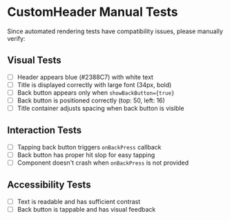 # CustomHeader Manual Tests

Since automated rendering tests have compatibility issues, please manually verify:

## Visual Tests

- [ ] Header appears blue (#2388C7) with white text
- [ ] Title is displayed correctly with large font (34px, bold)
- [ ] Back button appears only when `showBackButton={true}`
- [ ] Back button is positioned correctly (top: 50, left: 16)
- [ ] Title container adjusts spacing when back button is visible

## Interaction Tests

- [ ] Tapping back button triggers `onBackPress` callback
- [ ] Back button has proper hit slop for easy tapping
- [ ] Component doesn't crash when `onBackPress` is not provided

## Accessibility Tests

- [ ] Text is readable and has sufficient contrast
- [ ] Back button is tappable and has visual feedback
